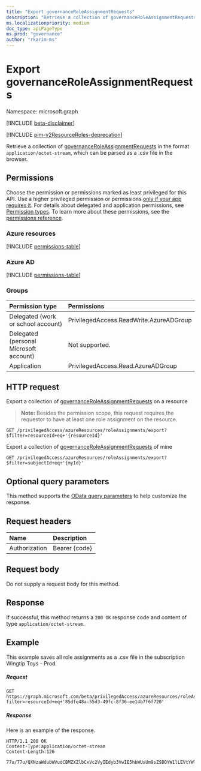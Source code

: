 ```yaml
---
title: "Export governanceRoleAssignmentRequests"
description: "Retrieve a collection of governanceRoleAssignmentRequests in the format `application/octet-stream`, which can be parsed as a .csv file in the browser."
ms.localizationpriority: medium
doc_type: apiPageType
ms.prod: "governance"
author: "rkarim-ms"
---
```


# Export governanceRoleAssignmentRequests

Namespace: microsoft.graph

[!INCLUDE [beta-disclaimer](../../includes/beta-disclaimer.md)]

[!INCLUDE [pim-v2ResourceRoles-deprecation](../../includes/pim-v2ResourceRoles-deprecation.md)]

Retrieve a collection of [governanceRoleAssignmentRequests](../resources/governanceroleassignmentrequest.md) in the format `application/octet-stream`, which can be parsed as a .csv file in the browser.

## Permissions
Choose the permission or permissions marked as least privileged for this API. Use a higher privileged permission or permissions [only if your app requires it](/graph/permissions-overview#best-practices-for-using-microsoft-graph-permissions). For details about delegated and application permissions, see [Permission types](/graph/permissions-overview#permission-types). To learn more about these permissions, see the [permissions reference](/graph/permissions-reference).

### Azure resources

<!-- { "blockType": "permissions", "name": "governanceroleassignment_export" } -->
[!INCLUDE [permissions-table](../includes/permissions/governanceroleassignment-export-permissions.md)]

### Azure AD

<!-- { "blockType": "permissions", "name": "governanceroleassignment_export_2" } -->
[!INCLUDE [permissions-table](../includes/permissions/governanceroleassignment-export-2-permissions.md)]

### Groups

|Permission type | Permissions |
|:-------------- |:----------- |
| Delegated (work or school account) | PrivilegedAccess.ReadWrite.AzureADGroup |
| Delegated (personal Microsoft account) | Not supported. |
| Application | PrivilegedAccess.Read.AzureADGroup |


## HTTP request
<!-- { "blockType": "ignored" } -->
Export a collection of [governanceRoleAssignmentRequests](../resources/governanceroleassignmentrequest.md) on a resource
    
>**Note:** Besides the permission scope, this request requires the requestor to have at least one role assignment on the resource. 
    
```http
GET /privilegedAccess/azureResources/roleAssignments/export?$filter=resourceId+eq+'{resourceId}'
```

Export a collection of [governanceRoleAssignmentRequests](../resources/governanceroleassignmentrequest.md) of mine
```http
GET /privilegedAccess/azureResources/roleAssignments/export?$filter=subjectId+eq+'{myId}'
```
## Optional query parameters
This method supports the [OData query parameters](/graph/query-parameters) to help customize the response.

## Request headers
| Name      |Description|
|:----------|:----------|
| Authorization  | Bearer {code}|

## Request body
Do not supply a request body for this method.

## Response
If successful, this method returns a `200 OK` response code and content of type `application/octet-stream`.

## Example
This example saves all role assignments as a .csv file in the subscription Wingtip Toys - Prod. 

##### Request
```http
GET https://graph.microsoft.com/beta/privilegedAccess/azureResources/roleAssignments/export?filter=resourceId+eq+'85dfe48a-55d3-49fc-8f36-ee14b7f6f720'
```
##### Response
Here is an example of the response. 
```http
HTTP/1.1 200 OK
Content-Type:application/octet-stream
Content-Length:126

77u/77u/QXNzaWdubWVudCBMZXZlbCxVc2VyIEdyb3VwIE5hbWUsUm9sZSBOYW1lLEVtYWlsLEFzc2lnbm1lbnQgVHlwZSxBc3NpZ25tZW43IFN0YXJ0IFRpbWUgKFVUQyksQXNzaWdubWVudCBFbmQgVGltZdAoVVRDKQ0K

```

<!-- uuid: 8fcb5dbc-d5aa-4681-8e31-b001d5168d79
2015-10-25 14:57:30 UTC -->
<!--
{
  "type": "#page.annotation",
  "description": "Export governanceRoleAssignmentRequests",
  "keywords": "",
  "section": "documentation",
  "tocPath": "",
  "suppressions": []
}
-->


